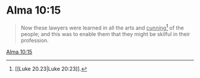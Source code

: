# Alma 10:15

> Now these lawyers were learned in all the arts and <u>cunning</u>[^a] of the people; and this was to enable them that they might be skilful in their profession.

[Alma 10:15](https://www.churchofjesuschrist.org/study/scriptures/bofm/alma/10?lang=eng&id=p15#p15)


[^a]: [[Luke 20.23|Luke 20:23]].  
